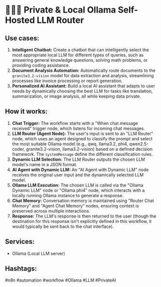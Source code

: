 # 🔐🦙🤖 Private & Local Ollama Self-Hosted LLM Router

## Use cases:

1.  **Intelligent Chatbot:** Create a chatbot that can intelligently select the most appropriate local LLM for different types of queries, such as answering general knowledge questions, solving math problems, or providing coding assistance.
2.  **Document Analysis Automation:** Automatically route documents to the `granite3.2-vision` model for data extraction and analysis, streamlining processes like invoice processing or report generation.
3.  **Personalized AI Assistant:** Build a local AI assistant that adapts to user needs by dynamically choosing the best LLM for tasks like translation, summarization, or image analysis, all while keeping data private.

## How it works:

1.  **Chat Trigger:** The workflow starts with a "When chat message received" trigger node, which listens for incoming chat messages.
2.  **LLM Router (Agent Node):** The user's input is sent to an "LLM Router" node, which uses an agent designed to classify the prompt and select the most suitable Ollama model (e.g., qwq, llama3.2, phi4, qwen2.5-coder, granite3.2-vision, llama3.2-vision) based on a defined decision framework. The `systemMessage` define the different classification rules.
3.  **Dynamic LLM Selection:** The LLM Router outputs the chosen LLM model's name in a JSON format.
4.  **AI Agent with Dynamic LLM:** An "AI Agent with Dynamic LLM" node receives the original user input and the dynamically selected LLM model.
5.  **Ollama LLM Execution:** The chosen LLM is called via the "Ollama Dynamic LLM" node or "Ollama phi4" node, which interacts with a locally running Ollama instance to generate a response.
6.  **Chat Memory:** Conversation memory is maintained using "Router Chat Memory" and "Agent Chat Memory" nodes, ensuring context is preserved across multiple interactions.
7.  **Response:** The LLM's response is then returned to the user (though the destination for this response isn't explicitly defined in this workflow, it would typically be sent back to the chat interface).

## Services:

*   Ollama (Local LLM server)

## Hashtags:

#n8n #automation #workflow #Ollama #LLM #PrivateAI
